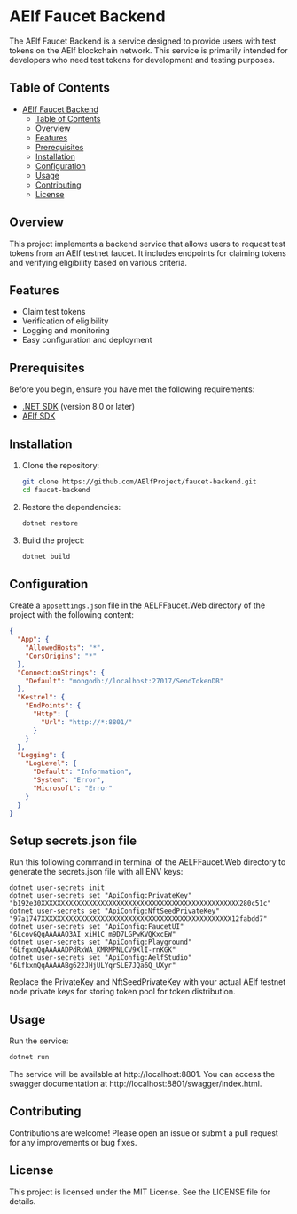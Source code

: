 # AElf Faucet Backend

The AElf Faucet Backend is a service designed to provide users with test tokens on the AElf blockchain network. This service is primarily intended for developers who need test tokens for development and testing purposes.

## Table of Contents

- [AElf Faucet Backend](#aelf-faucet-backend)
    - [Table of Contents](#table-of-contents)
    - [Overview](#overview)
    - [Features](#features)
    - [Prerequisites](#prerequisites)
    - [Installation](#installation)
    - [Configuration](#configuration)
    - [Usage](#usage)
    - [Contributing](#contributing)
    - [License](#license)

## Overview

This project implements a backend service that allows users to request test tokens from an AElf testnet faucet. It includes endpoints for claiming tokens and verifying eligibility based on various criteria.

## Features

- Claim test tokens
- Verification of eligibility
- Logging and monitoring
- Easy configuration and deployment

## Prerequisites

Before you begin, ensure you have met the following requirements:

- [.NET SDK](https://dotnet.microsoft.com/download) (version 8.0 or later)
- [AElf SDK](https://github.com/AElfProject/AElf)

## Installation

1. Clone the repository:
    ```bash
    git clone https://github.com/AElfProject/faucet-backend.git
    cd faucet-backend
    ```

2. Restore the dependencies:
    ```bash
    dotnet restore
    ```

3. Build the project:
    ```bash
    dotnet build
    ```

## Configuration

Create a `appsettings.json` file in the AELFFaucet.Web directory of the project with the following content:

```json
{
  "App": {
    "AllowedHosts": "*",
    "CorsOrigins": "*"
  },
  "ConnectionStrings": {
    "Default": "mongodb://localhost:27017/SendTokenDB"
  },
  "Kestrel": {
    "EndPoints": {
      "Http": {
        "Url": "http://*:8801/"
      }
    }
  },
  "Logging": {
    "LogLevel": {
      "Default": "Information",
      "System": "Error",
      "Microsoft": "Error"
    }
  }
}
```

## Setup secrets.json file

Run this following command in terminal of the AELFFaucet.Web directory to generate the secrets.json file with all ENV keys: 

```base title="Terminal"
dotnet user-secrets init
dotnet user-secrets set "ApiConfig:PrivateKey" "b192e30XXXXXXXXXXXXXXXXXXXXXXXXXXXXXXXXXXXXXXXXXXXXXXXXXX280c51c"
dotnet user-secrets set "ApiConfig:NftSeedPrivateKey" "97a1747XXXXXXXXXXXXXXXXXXXXXXXXXXXXXXXXXXXXXXXXXXXXXXXX12fabdd7"
dotnet user-secrets set "ApiConfig:FaucetUI" "6LcovGQqAAAAAO3AI_xiH1C_m9D7LGPwKVQKxcEW"
dotnet user-secrets set "ApiConfig:Playground" "6LfgxmQqAAAAADPdRxWA_KMRMPNLCV9XlI-rnKGK"
dotnet user-secrets set "ApiConfig:AelfStudio" "6LfkxmQqAAAAABg622JHjULYqrSLE7JQa6Q_UXyr"
```
 
Replace the PrivateKey and NftSeedPrivateKey with your actual AElf testnet node private keys for storing token pool for token distribution.

## Usage
Run the service:

```bash
dotnet run
```
The service will be available at http://localhost:8801.
You can access the swagger documentation at http://localhost:8801/swagger/index.html.

## Contributing
Contributions are welcome! Please open an issue or submit a pull request for any improvements or bug fixes.

## License
This project is licensed under the MIT License. See the LICENSE file for details.

